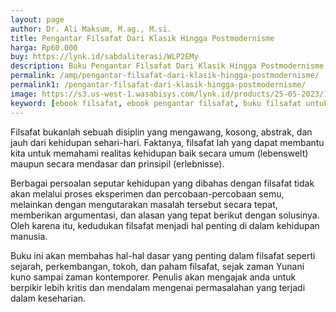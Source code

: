 ```yaml
---
layout: page
author: Dr. Ali Maksum, M.ag., M.si. 
title: Pengantar Filsafat Dari Klasik Hingga Postmodernisme
harga: Rp60.000
buy: https://lynk.id/sabdaliterasi/WLP2EMy
description: Buku Pengantar Filsafat Dari Klasik Hingga Postmodernisme ini akan membahas hal-hal dasar yang penting dalam filsafat seperti sejarah, dan lain-lain.
permalink: /amp/pengantar-filsafat-dari-klasik-hingga-postmodernisme/
permalink1: /pengantar-filsafat-dari-klasik-hingga-postmodernisme/
image: https://s3.us-west-1.wasabisys.com/lynk.id/products/25-05-2023/1684998184616_1203350.svg
keyword: [ebook filsafat, ebook pengantar filsafat, buku filsafat untuk pemula, buku filsafat terbaik, jual buku filsafat murah, rekomendasi bacaan filsafat, ali maksum]
---
```


<p>Filsafat bukanlah sebuah disiplin yang mengawang, kosong, abstrak, dan jauh dari kehidupan sehari-hari. Faktanya, filsafat lah yang dapat membantu kita untuk memahami realitas kehidupan baik secara umum (lebenswelt) maupun secara mendasar dan prinsipil (erlebnisse).</p><p>Berbagai persoalan seputar kehidupan yang dibahas dengan filsafat tidak akan melalui proses eksperimen dan percobaan-percobaan semu, melainkan dengan mengutarakan masalah tersebut secara tepat, memberikan argumentasi, dan alasan yang tepat berikut dengan solusinya. Oleh karena itu, kedudukan filsafat menjadi hal penting di dalam kehidupan manusia.</p><p>Buku ini akan membahas hal-hal dasar yang penting dalam filsafat seperti sejarah, perkembangan, tokoh, dan paham filsafat, sejak zaman Yunani kuno sampai zaman kontemporer. Penulis akan mengajak anda untuk berpikir lebih kritis dan mendalam mengenai permasalahan yang terjadi dalam keseharian.</p>